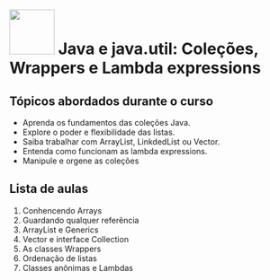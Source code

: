 <h1>
  <img src="https://www.alura.com.br/assets/api/cursos/java-util-lambdas.svg" height="80" width="80">
  Java e java.util: Coleções, Wrappers e Lambda expressions
  </br>
</h1>


## Tópicos abordados durante o curso

* Aprenda os fundamentos das coleções Java.
* Explore o poder e flexibilidade das listas.
* Saiba trabalhar com ArrayList, LinkdedList ou Vector.
* Entenda como funcionam as lambda expressions.
* Manipule e orgene as coleções

## Lista de aulas

1. Conhencendo Arrays 
2. Guardando qualquer referência
3. ArrayList e Generics
4. Vector e interface Collection
5. As classes Wrappers
6. Ordenação de listas
7. Classes anônimas e Lambdas
